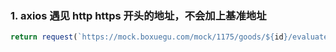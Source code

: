 ### 1. axios 遇见 http https 开头的地址，不会加上基准地址

```js
return request(`https://mock.boxuegu.com/mock/1175/goods/${id}/evaluate`, 'get')  
```


